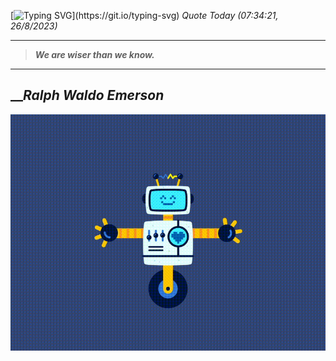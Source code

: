 [![Typing SVG](https://readme-typing-svg.herokuapp.com?font=Press+Start+2P&color=C2F784&size=35&width=900&height=100&lines=Hello+World%2C+I'm+Hung+!)](https://git.io/typing-svg) 
_Quote Today (07:34:21, 26/8/2023)_
___
>**_We are wiser than we know._**
___

## __**_Ralph Waldo Emerson_**

![RobotDance](src/assets/images/robot-dancing-dribble.gif?style=center)
